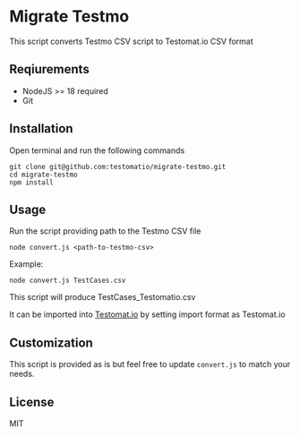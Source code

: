 # Migrate Testmo

This script converts Testmo CSV script to Testomat.io CSV format

## Reqiurements

* NodeJS >= 18 required
* Git

## Installation

Open terminal and run the following commands

```
git clone git@github.com:testomatio/migrate-testmo.git
cd migrate-testmo
npm install
```

## Usage

Run the script providing path to the Testmo CSV file

```
node convert.js <path-to-testmo-csv>
```

Example:

```
node convert.js TestCases.csv
```

This script will produce TestCases_Testomatio.csv

It can be imported into [Testomat.io](https://app.testomat.io) by setting import format as Testomat.io


## Customization

This script is provided as is but feel free to update `convert.js` to match your needs.


## License

MIT
